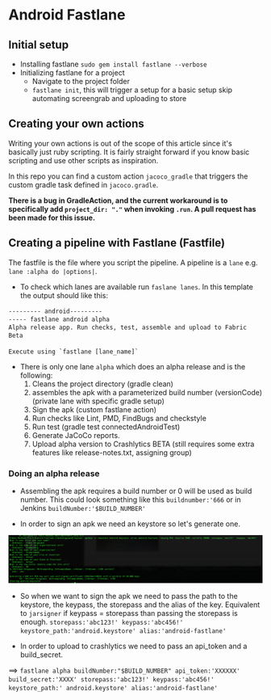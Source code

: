 # Android Fastlane

## Initial setup

* Installing fastlane `sudo gem install fastlane --verbose`
* Initializing fastlane for a project
    * Navigate to the project folder
    * `fastlane init`, this will trigger a setup for a basic setup skip automating screengrab and uploading to store

## Creating your own actions

Writing your own actions is out of the scope of this article since it's basically just ruby scripting. It is fairly straight forward if you know basic scripting and use other scripts as inspiration.

In this repo you can find a custom action `jacoco_gradle` that triggers the custom gradle task defined in `jacoco.gradle`.

**There is a bug in GradleAction, and the current workaround is to specifically add `project_dir: "."` when invoking `.run`. A pull request has been made for this issue.**

## Creating a pipeline with Fastlane (Fastfile)

The fastfile is the file where you script the pipeline. A pipeline is a `lane` e.g. `lane :alpha do |options|`.

* To check which lanes are available run `faslane lanes`. In this template the output should like this:

```
--------- android---------
----- fastlane android alpha
Alpha release app. Run checks, test, assemble and upload to Fabric Beta

Execute using `fastlane [lane_name]`
```

* There is only one lane `alpha` which does an alpha release and is the following:
    1. Cleans the project directory (gradle clean)
    2. assembles the apk with a parameterized build number (versionCode) (private lane with specific gradle setup)
    3. Sign the apk (custom fastlane action)
    4. Run checks like Lint, PMD, FindBugs and checkstyle
    5. Run test (gradle test connectedAndroidTest)
    6. Generate JaCoCo reports.
    7. Upload alpha version to Crashlytics BETA (still requires some extra features like release-notes.txt, assigning group)

### Doing an alpha release

* Assembling the apk requires a build number or 0 will be used as build number. This could look something like this `buildnumber:'666` or in Jenkins `buildNumber:'$BUILD_NUMBER'`

* In order to sign an apk we need an keystore so let's generate one.
 
![Keytool](keytool.png)

* So when we want to sign the apk we need to pass the path to the keystore, the keypass, the storepass and the alias of the key. Equivalent to `jarsigner` if keypass = storepass than passing the storepass is enough. `storepass:'abc123!' keypass:'abc456!' keystore_path:'android.keystore' alias:'android-fastlane'`

* In order to upload to crashlytics we need to pass an api_token and a build_secret.

==> `fastlane alpha buildNumber:"$BUILD_NUMBER" api_token:'XXXXXX' build_secret:'XXXX' storepass:'abc123!' keypass:'abc456!' keystore_path:' android.keystore' alias:'android-fastlane' `





